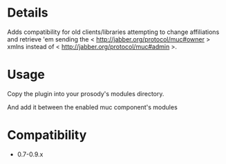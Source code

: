 # Details #

Adds compatibility for old clients/libraries attempting to change affiliations and retrieve 'em sending the < http://jabber.org/protocol/muc#owner > xmlns instead of < http://jabber.org/protocol/muc#admin >.

# Usage #

Copy the plugin into your prosody's modules directory.

And add it between the  enabled muc component's modules

# Compatibility #

  * 0.7-0.9.x